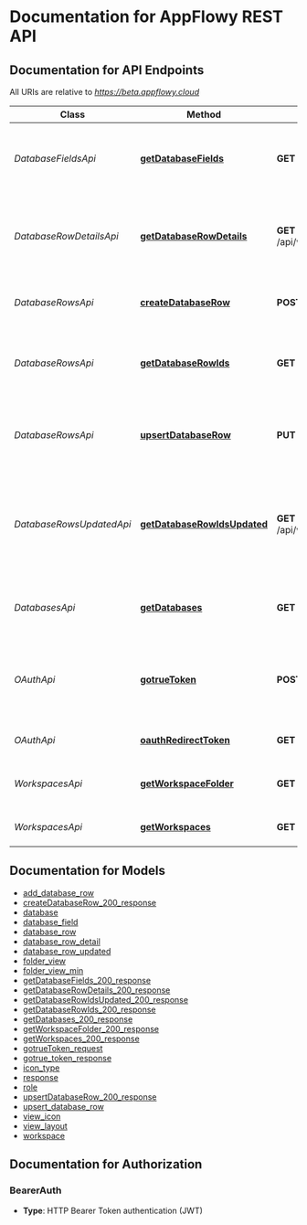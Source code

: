 # Documentation for AppFlowy REST API

<a name="documentation-for-api-endpoints"></a>
## Documentation for API Endpoints

All URIs are relative to *https://beta.appflowy.cloud*

| Class | Method | HTTP request | Description |
|------------ | ------------- | ------------- | -------------|
| *DatabaseFieldsApi* | [**getDatabaseFields**](Apis/DatabaseFieldsApi.md#getdatabasefields) | **GET** /api/workspace/{workspace_id}/database/{database_id}/fields | Retrieves a list of database fields in a selected database. |
| *DatabaseRowDetailsApi* | [**getDatabaseRowDetails**](Apis/DatabaseRowDetailsApi.md#getdatabaserowdetails) | **GET** /api/workspace/{workspace_id}/database/{database_id}/row/detail | Retrieves a list of database row details in a selected database. |
| *DatabaseRowsApi* | [**createDatabaseRow**](Apis/DatabaseRowsApi.md#createdatabaserow) | **POST** /api/workspace/{workspace_id}/database/{database_id}/row | Creates a new row in a selected database. |
*DatabaseRowsApi* | [**getDatabaseRowIds**](Apis/DatabaseRowsApi.md#getdatabaserowids) | **GET** /api/workspace/{workspace_id}/database/{database_id}/row | Retrieves a list of database row ids in a selected database. |
*DatabaseRowsApi* | [**upsertDatabaseRow**](Apis/DatabaseRowsApi.md#upsertdatabaserow) | **PUT** /api/workspace/{workspace_id}/database/{database_id}/row | Updates or creates a row in a selected database. (Upsert) |
| *DatabaseRowsUpdatedApi* | [**getDatabaseRowIdsUpdated**](Apis/DatabaseRowsUpdatedApi.md#getdatabaserowidsupdated) | **GET** /api/workspace/{workspace_id}/database/{database_id}/row/updated | Retrieves a list of database row id which are recently updated in a selected database. |
| *DatabasesApi* | [**getDatabases**](Apis/DatabasesApi.md#getdatabases) | **GET** /api/workspace/{workspace_id}/database | Retrieves a list of database in a workspace |
| *OAuthApi* | [**gotrueToken**](Apis/OAuthApi.md#gotruetoken) | **POST** /gotrue/token | Get a new access token and refresh token based on grant type |
*OAuthApi* | [**oauthRedirectToken**](Apis/OAuthApi.md#oauthredirecttoken) | **GET** /web-api/oauth-redirect/token | Sign in with AppFlowy OAuth 2.0 |
| *WorkspacesApi* | [**getWorkspaceFolder**](Apis/WorkspacesApi.md#getworkspacefolder) | **GET** /api/workspace/{workspace_id}/folder | Retrieves workspace folder or subfolder |
*WorkspacesApi* | [**getWorkspaces**](Apis/WorkspacesApi.md#getworkspaces) | **GET** /api/workspace | Retrieves a list of all workspaces |


<a name="documentation-for-models"></a>
## Documentation for Models

 - [add_database_row](./Models/add_database_row.md)
 - [createDatabaseRow_200_response](./Models/createDatabaseRow_200_response.md)
 - [database](./Models/database.md)
 - [database_field](./Models/database_field.md)
 - [database_row](./Models/database_row.md)
 - [database_row_detail](./Models/database_row_detail.md)
 - [database_row_updated](./Models/database_row_updated.md)
 - [folder_view](./Models/folder_view.md)
 - [folder_view_min](./Models/folder_view_min.md)
 - [getDatabaseFields_200_response](./Models/getDatabaseFields_200_response.md)
 - [getDatabaseRowDetails_200_response](./Models/getDatabaseRowDetails_200_response.md)
 - [getDatabaseRowIdsUpdated_200_response](./Models/getDatabaseRowIdsUpdated_200_response.md)
 - [getDatabaseRowIds_200_response](./Models/getDatabaseRowIds_200_response.md)
 - [getDatabases_200_response](./Models/getDatabases_200_response.md)
 - [getWorkspaceFolder_200_response](./Models/getWorkspaceFolder_200_response.md)
 - [getWorkspaces_200_response](./Models/getWorkspaces_200_response.md)
 - [gotrueToken_request](./Models/gotrueToken_request.md)
 - [gotrue_token_response](./Models/gotrue_token_response.md)
 - [icon_type](./Models/icon_type.md)
 - [response](./Models/response.md)
 - [role](./Models/role.md)
 - [upsertDatabaseRow_200_response](./Models/upsertDatabaseRow_200_response.md)
 - [upsert_database_row](./Models/upsert_database_row.md)
 - [view_icon](./Models/view_icon.md)
 - [view_layout](./Models/view_layout.md)
 - [workspace](./Models/workspace.md)


<a name="documentation-for-authorization"></a>
## Documentation for Authorization

<a name="BearerAuth"></a>
### BearerAuth

- **Type**: HTTP Bearer Token authentication (JWT)

